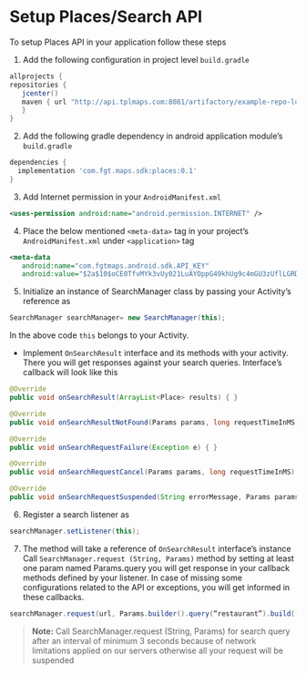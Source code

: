 # Setup Places/Search API
To setup Places API in your application follow these steps
1. Add the following configuration in project level `build.gradle`
``` groovy
allprojects {
repositories {
   jcenter()
   maven { url "http://api.tplmaps.com:8081/artifactory/example-repo-local/"
   }
}
```
2. Add the following gradle dependency in android application module’s `build.gradle`
``` groovy
dependencies {
  implementation 'com.fgt.maps.sdk:places:0.1'
}
```
3. Add Internet permission in your `AndroidManifest.xml`
``` xml
<uses-permission android:name="android.permission.INTERNET" />
```
4. Place the below mentioned `<meta-data>` tag in your project’s `AndroidManifest.xml` under `<application>` tag
``` xml
<meta-data
   android:name="com.fgtmaps.android.sdk.API_KEY"
   android:value="$2a$10$oCE0TfvMYk3vUy021LuAYOppG49khUg9c4mGU3zUflLGRDm8oDwh2" />
```

<!--Configure API Key
  - Create an account on [FGTMaps LBS Portal](https://api.tplmaps.com/apiportal).
  - Generate Android API Key through [Generate Key](https://api.tplmaps.com/apiportal/#/app/key-generation) option.
  - Copy the key put it into `<meta-data>` tag mentioned below and copy the tag in your project’s `AndroidManifest.xml` under `<application>` tag
``` xml
     <meta-data
       android:name="com.fgtmaps.android.sdk.API_KEY"
       android:value="YOUR_API_KEY_HERE" />
``` -->
5.	Initialize an instance of SearchManager class by passing your Activity’s reference as
``` java
SearchManager searchManager= new SearchManager(this);
```
In the above code `this` belongs to your Activity.

   - Implement `OnSearchResult` interface and its methods with your activity. There you will get responses against your search queries.
   Interface’s callback will look like this
``` java
@Override
public void onSearchResult(ArrayList<Place> results) { }

@Override
public void onSearchResultNotFound(Params params, long requestTimeInMS) { }

@Override
public void onSearchRequestFailure(Exception e) { }

@Override
public void onSearchRequestCancel(Params params, long requestTimeInMS) { }

@Override
public void onSearchRequestSuspended(String errorMessage, Params params, long requestTimeInMS) { }
```
6.	Register a search listener as
``` java
searchManager.setListener(this);
```
7. The method will take a reference of `OnSearchResult` interface’s instance Call `SearchManager.request (String, Params)` method by setting at least one param named Params.query you will get response in your callback methods defined by your listener. In case of missing some configurations related to the API or exceptions, you will get informed in these callbacks.
``` java
searchManager.request(url, Params.builder().query(“restaurant”).build());
```
> **Note:** Call SearchManager.request (String, Params) for search query after an interval of minimum 3 seconds because of network limitations applied on our servers otherwise all your request will be suspended
